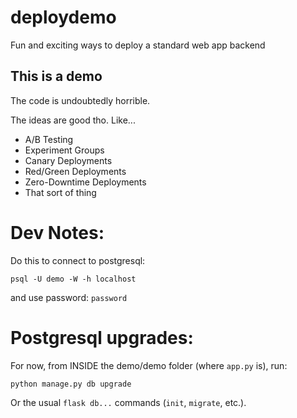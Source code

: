 # deploydemo
Fun and exciting ways to deploy a standard web app backend

## This is a demo
The code is undoubtedly horrible.

The ideas are good tho.  Like...

* A/B Testing
* Experiment Groups
* Canary Deployments
* Red/Green Deployments
* Zero-Downtime Deployments
* That sort of thing


# Dev Notes:

Do this to connect to postgresql:

`psql -U demo -W -h localhost`

and use password: `password`

# Postgresql upgrades:

For now, from INSIDE the demo/demo folder (where `app.py` is), run:

`python manage.py db upgrade`

Or the usual `flask db...` commands (`init`, `migrate`, etc.).

